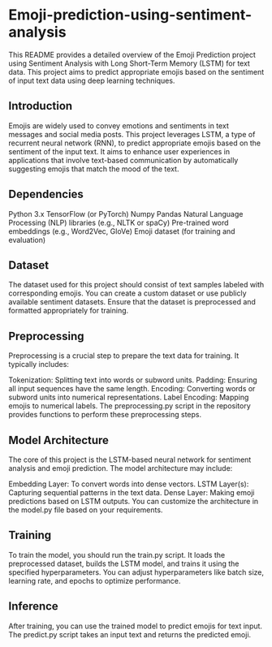 # Emoji-prediction-using-sentiment-analysis
This README provides a detailed overview of the Emoji Prediction project using Sentiment Analysis with Long Short-Term Memory (LSTM) for text data. This project aims to predict appropriate emojis based on the sentiment of input text data using deep learning techniques.

## Introduction
Emojis are widely used to convey emotions and sentiments in text messages and social media posts. This project leverages LSTM, a type of recurrent neural network (RNN), to predict appropriate emojis based on the sentiment of the input text. It aims to enhance user experiences in applications that involve text-based communication by automatically suggesting emojis that match the mood of the text.

## Dependencies
Python 3.x
TensorFlow (or PyTorch)
Numpy
Pandas
Natural Language Processing (NLP) libraries (e.g., NLTK or spaCy)
Pre-trained word embeddings (e.g., Word2Vec, GloVe)
Emoji dataset (for training and evaluation)

## Dataset
The dataset used for this project should consist of text samples labeled with corresponding emojis. You can create a custom dataset or use publicly available sentiment datasets. Ensure that the dataset is preprocessed and formatted appropriately for training.

## Preprocessing
Preprocessing is a crucial step to prepare the text data for training. It typically includes:

Tokenization: Splitting text into words or subword units.
Padding: Ensuring all input sequences have the same length.
Encoding: Converting words or subword units into numerical representations.
Label Encoding: Mapping emojis to numerical labels.
The preprocessing.py script in the repository provides functions to perform these preprocessing steps.

## Model Architecture
The core of this project is the LSTM-based neural network for sentiment analysis and emoji prediction. The model architecture may include:

Embedding Layer: To convert words into dense vectors.
LSTM Layer(s): Capturing sequential patterns in the text data.
Dense Layer: Making emoji predictions based on LSTM outputs.
You can customize the architecture in the model.py file based on your requirements.

## Training
To train the model, you should run the train.py script. It loads the preprocessed dataset, builds the LSTM model, and trains it using the specified hyperparameters. You can adjust hyperparameters like batch size, learning rate, and epochs to optimize performance.

## Inference
After training, you can use the trained model to predict emojis for text input. The predict.py script takes an input text and returns the predicted emoji.
